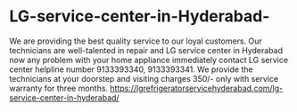# LG-service-center-in-Hyderabad-
We are providing the best quality service to our loyal customers. Our technicians are well-talented in repair and LG service center in Hyderabad  now any problem with your home appliance immediately contact LG service center helpline number 9133393340, 9133393341. We provide the technicians at your doorstep and visiting charges 350/- only with service warranty for three months. https://lgrefrigeratorservicehyderabad.com/lg-service-center-in-hyderabad/
